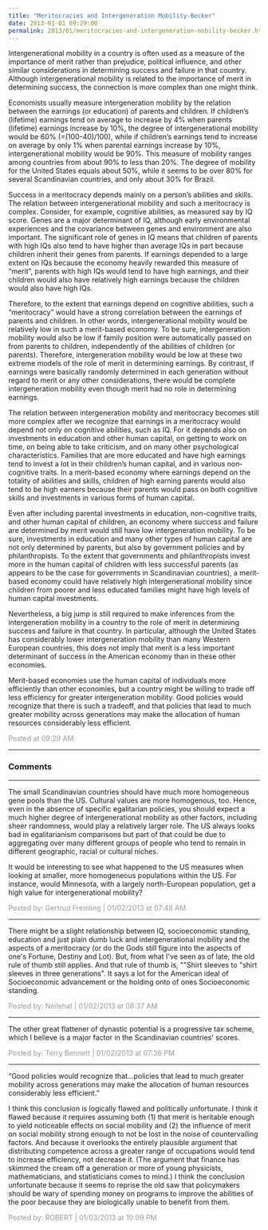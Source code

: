 ```yaml
---
title: "Meritocracies and Intergeneration Mobility-Becker"
date: 2013-01-01 09:29:00
permalink: 2013/01/meritocracies-and-intergeneration-mobility-becker.html
---
```

Intergenerational mobility in a country is often used as a measure
of the importance of merit rather than prejudice, political influence, and
other similar considerations in determining success and failure in that country.
Although intergenerational mobility is related to the importance of merit in
determining success, the connection is more complex than one might think.

Economists usually measure intergeneration mobility by the
relation between the earnings (or education) of parents and children. If
children’s (lifetime) earnings tend on average to increase by 4% when parents
(lifetime) earnings increase by 10%, the degree of intergenerational mobility would
be 60% (=(100-40)/100), while if children’s earnings tend to increase on
average by only 1% when parental earnings increase by 10%, intergenerational
mobility would be 90%. This measure of mobility ranges among countries from
about 90% to less than 20%. The degree of mobility for the United States equals
about 50%, while it seems to be over 80% for several Scandinavian countries,
and only about 30% for Brazil.

Success in a meritocracy depends mainly on a person’s
abilities and skills. The relation between intergenerational mobility and such a
meritocracy is complex. Consider, for example, cognitive abilities, as measured
say by IQ score. Genes are a major determinant of IQ, although early
environmental experiences and the covariance between genes and environment are
also important. The significant role of genes in IQ means that children of
parents with high IQs also tend to have higher than average IQs in part because
children inherit their genes from parents. If earnings depended to a large
extent on IQs because the economy heavily rewarded this measure of “merit”,
parents with high IQs would tend to have high earnings, and their children
would also have relatively high earnings because the children would also have
high IQs.

Therefore, to the extent that earnings depend on cognitive
abilities, such a “meritocracy” would have a strong correlation between the
earnings of parents and children. In other words, intergenerational mobility
would be relatively low in such a merit-based economy. To be sure,
intergeneration mobility would also be low if family position were
automatically passed on from parents to children, independently of the abilities
of children (or parents). Therefore, intergeneration mobility would be low at these
two extreme models of the role of merit in determining earnings. By contrast,
if earnings were basically randomly determined in each generation without
regard to merit or any other considerations, there would be complete
intergeneration mobility even though merit had no role in determining earnings.

The relation between intergeneration mobility and
meritocracy becomes still more complex after we recognize that earnings in a
meritocracy would depend not only on cognitive abilities, such as IQ. For it
depends also on investments in education and other human capital, on getting to
work on time, on being able to take criticism, and on many other psychological
characteristics. Families that are more educated and have high earnings tend to
invest a lot in their children’s human capital, and in various non-cognitive traits.
In a merit-based economy where earnings depend on the totality of abilities and
skills, children of high earning parents would also tend to be high earners
because their parents would pass on both cognitive skills and investments in various
forms of human capital.

Even after including parental investments in education, non-cognitive
traits, and other human capital of children, an economy where success and
failure are determined by merit would still have low intergeneration mobility.
To be sure, investments in education and many other types of human capital are
not only determined by parents, but also by government policies and by philanthropists.
To the extent that governments and philanthropists invest more in the human
capital of children with less successful parents (as appears to be the case for
governments in Scandinavian countries), a merit-based economy could have
relatively high intergenerational mobility since children from poorer and less
educated families might have high levels of human capital investments.

Nevertheless, a big jump is still required to make
inferences from the intergeneration mobility in a country to the role of merit
in determining success and failure in that country. In particular, although the
United States has considerably lower intergeneration mobility than many Western
European countries, this does not imply that merit is a less important determinant
of success in the American economy than in these other economies.

Merit-based economies use the human capital of individuals
more efficiently than other economies, but a country might be willing to trade
off less efficiency for greater intergeneration mobility. Good policies would
recognize that there is such a tradeoff, and that policies that lead to much greater
mobility across generations may make the allocation of human resources considerably less
efficient.

<span style="color:#999">Posted at 09:29 AM</span>

<!-- more -->

---

### Comments

---

The small Scandinavian countries should have  much more homogeneous gene pools than the US.  Cultural values are more homogenous, too.  Hence, even in the absence of specific egalitarian policies, you should expect a much higher degree of intergenerational mobility as other factors, including sheer randomness, would play a relatively larger role.  The US always looks bad in egalitarianism comparisons but part of that could be due to aggregating over many different groups of people who tend to remain in different geographic, racial or cultural niches.

It would be interesting to see what happened to the US measures when looking at smaller, more homogeneous populations within the US. For instance, would Minnesota, with a largely north-European population, get a high value for intergenerational mobility?




<span style="color:#999">Posted by: Gertrud Fremling | 01/02/2013 at 07:48 AM</span>

---

There might be a slight relationship between IQ, socioeconomic standing, education and just plain dumb luck and intergenerational mobility and the aspects of a meritocracy (or do the Gods still figure into the aspects of one's Fortune, Destiny and Lot). But, from what I've seen as of late, the old rule of thumb still applies. And that rule of thumb is, ""Shirt sleeves to "shirt sleeves in three generations". It says a lot for the American ideal of Socioeconomic advancement or the holding onto of ones Socioeconomic standing. 

<span style="color:#999">Posted by: Neilehat | 01/02/2013 at 08:37 AM</span>

---

The other great flattener of dynastic potential is a progressive tax scheme, which I believe is a major factor in the Scandinavian countries' scores.


<span style="color:#999">Posted by: Terry Bennett | 01/02/2013 at 07:36 PM</span>

---

“Good policies would recognize that...policies that lead to much greater mobility across generations may make the allocation of human resources considerably less efficient.”

I think this conclusion is logically flawed and politically unfortunate. I think it flawed because it requires assuming both (1) that merit is heritable enough to yield noticeable effects on social mobility and (2) the influence of merit on social mobility strong enough to not be lost in the noise of countervailing factors. And because it overlooks the entirely plausible argument that distributing competence across a greater range of occupations would tend to increase efficiency, not decrease it. (The argument that finance has skimmed the cream off a generation or more of young physicists, mathematicians, and statisticians comes to mind.) I think the conclusion unfortunate because it seems to reprise the old saw that policymakers should be wary of spending money on programs to improve the abilities of the poor because they are biologically unable to benefit from them.


<span style="color:#999">Posted by: ROBERT | 01/03/2013 at 10:09 PM</span>